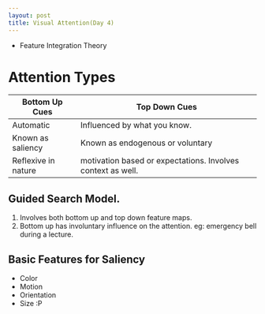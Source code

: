 ```yaml
---
layout: post
title: Visual Attention(Day 4)
---
```


* Feature Integration Theory


Attention Types
======

| Bottom Up Cues | Top Down Cues |
| --- | --- |
| Automatic | Influenced by what you know. |
| Known as saliency | Known as endogenous or voluntary |
| Reflexive in nature | motivation based or expectations. Involves context as well. |

Guided Search Model. 
------
1. Involves both bottom up and top down feature maps.
2. Bottom up has involuntary influence  on the attention. eg: emergency bell during a lecture.

Basic Features for Saliency
------
* Color
* Motion
* Orientation
* Size :P



